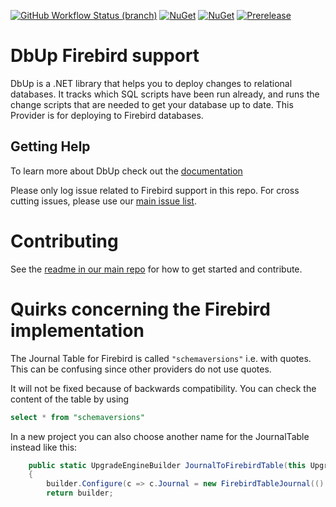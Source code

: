 [![GitHub Workflow Status (branch)](https://img.shields.io/github/actions/workflow/status/DbUp/dbup-firebird/main.yml?branch=main)](https://github.com/DbUp/dbup-firebird/actions/workflows/main.yml?query=branch%3Amain)
[![NuGet](https://img.shields.io/nuget/dt/dbup-firebird.svg)](https://www.nuget.org/packages/dbup-firebird)
[![NuGet](https://img.shields.io/nuget/v/dbup-firebird.svg)](https://www.nuget.org/packages/dbup-firebird)
[![Prerelease](https://img.shields.io/nuget/vpre/dbup-firebird?color=orange&label=prerelease)](https://www.nuget.org/packages/dbup-firebird)

# DbUp Firebird support
DbUp is a .NET library that helps you to deploy changes to relational databases. It tracks which SQL scripts have been run already, and runs the change scripts that are needed to get your database up to date.
This Provider is for deploying to Firebird databases.

## Getting Help
To learn more about DbUp check out the [documentation](https://dbup.readthedocs.io/en/latest/)

Please only log issue related to Firebird support in this repo. For cross cutting issues, please use our [main issue list](https://github.com/DbUp/DbUp/issues).

# Contributing

See the [readme in our main repo](https://github.com/DbUp/DbUp/blob/master/README.md) for how to get started and contribute.

# Quirks concerning the Firebird implementation

The Journal Table for Firebird is called `"schemaversions"` i.e. with quotes. This can be confusing since other providers do not use quotes.

It will not be fixed because of backwards compatibility. You can check the content of the table by using

```sql
select * from "schemaversions"
```

In a new project you can also choose another name for the JournalTable instead like this:

```csharp
    public static UpgradeEngineBuilder JournalToFirebirdTable(this UpgradeEngineBuilder builder)
    {
        builder.Configure(c => c.Journal = new FirebirdTableJournal(() => c.ConnectionManager, () => c.Log, "ABetterTableName"));
        return builder;

```